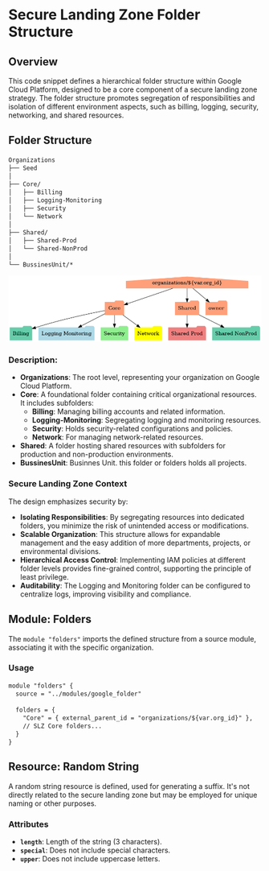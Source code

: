 # Secure Landing Zone Folder Structure

## Overview

This code snippet defines a hierarchical folder structure within Google Cloud Platform, designed to be a core component of a secure landing zone strategy. The folder structure promotes segregation of responsibilities and isolation of different environment aspects, such as billing, logging, security, networking, and shared resources.

## Folder Structure

```
Organizations
├── Seed
│
├── Core/
│   ├── Billing
│   ├── Logging-Monitoring
│   ├── Security
│   └── Network
│
├── Shared/
│   ├── Shared-Prod
│   └── Shared-NonProd
│
└── BussinesUnit/*
```

![Folder Structure](/documentation/docs/img/slz-folders-core.png)


### Description:

- **Organizations**: The root level, representing your organization on Google Cloud Platform.
- **Core**: A foundational folder containing critical organizational resources. It includes subfolders:
  - **Billing**: Managing billing accounts and related information.
  - **Logging-Monitoring**: Segregating logging and monitoring resources.
  - **Security**: Holds security-related configurations and policies.
  - **Network**: For managing network-related resources.
- **Shared**: A folder hosting shared resources with subfolders for production and non-production environments.
- **BussinesUnit**: Businnes Unit. this folder or folders holds all projects.


### Secure Landing Zone Context

The design emphasizes security by:

- **Isolating Responsibilities**: By segregating resources into dedicated folders, you minimize the risk of unintended access or modifications.
- **Scalable Organization**: This structure allows for expandable management and the easy addition of more departments, projects, or environmental divisions.
- **Hierarchical Access Control**: Implementing IAM policies at different folder levels provides fine-grained control, supporting the principle of least privilege.
- **Auditability**: The Logging and Monitoring folder can be configured to centralize logs, improving visibility and compliance.

## Module: Folders

The `module "folders"` imports the defined structure from a source module, associating it with the specific organization.

### Usage

```hcl
module "folders" {
  source = "../modules/google_folder"

  folders = {
    "Core" = { external_parent_id = "organizations/${var.org_id}" },
    // SLZ Core folders...
  }
}
```

## Resource: Random String

A random string resource is defined, used for generating a suffix. It's not directly related to the secure landing zone but may be employed for unique naming or other purposes.

### Attributes

- **`length`**: Length of the string (3 characters).
- **`special`**: Does not include special characters.
- **`upper`**: Does not include uppercase letters.
